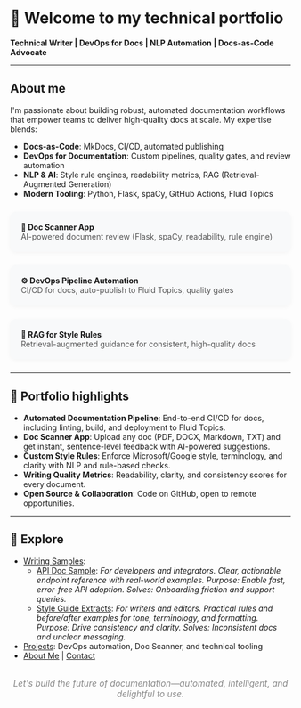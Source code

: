 
# 👋 Welcome to my technical portfolio

**Technical Writer | DevOps for Docs | NLP Automation | Docs-as-Code Advocate**

---

## About me

I'm passionate about building robust, automated documentation workflows that empower teams to deliver high-quality docs at scale. My expertise blends:

- **Docs-as-Code**: MkDocs, CI/CD, automated publishing
- **DevOps for Documentation**: Custom pipelines, quality gates, and review automation
- **NLP & AI**: Style rule engines, readability metrics, RAG (Retrieval-Augmented Generation)
- **Modern Tooling**: Python, Flask, spaCy, GitHub Actions, Fluid Topics

<div style="display: flex; flex-wrap: wrap; gap: 1.5rem; margin: 1.5rem 0;">
	<div style="flex: 1 1 250px; min-width: 250px; background: #f8f9fa; border-radius: 10px; padding: 1.2rem; box-shadow: 0 2px 8px rgba(0,0,0,0.04);">
		<strong>🔧 Doc Scanner App</strong><br>
		<span style="color: #555;">AI-powered document review (Flask, spaCy, readability, rule engine)</span>
	</div>
	<div style="flex: 1 1 250px; min-width: 250px; background: #f8f9fa; border-radius: 10px; padding: 1.2rem; box-shadow: 0 2px 8px rgba(0,0,0,0.04);">
		<strong>⚙️ DevOps Pipeline Automation</strong><br>
		<span style="color: #555;">CI/CD for docs, auto-publish to Fluid Topics, quality gates</span>
	</div>
	<div style="flex: 1 1 250px; min-width: 250px; background: #f8f9fa; border-radius: 10px; padding: 1.2rem; box-shadow: 0 2px 8px rgba(0,0,0,0.04);">
		<strong>🧠 RAG for Style Rules</strong><br>
		<span style="color: #555;">Retrieval-augmented guidance for consistent, high-quality docs</span>
	</div>
</div>

---

## 🌟 Portfolio highlights

- **Automated Documentation Pipeline**: End-to-end CI/CD for docs, including linting, build, and deployment to Fluid Topics.
- **Doc Scanner App**: Upload any doc (PDF, DOCX, Markdown, TXT) and get instant, sentence-level feedback with AI-powered suggestions.
- **Custom Style Rules**: Enforce Microsoft/Google style, terminology, and clarity with NLP and rule-based checks.
- **Writing Quality Metrics**: Readability, clarity, and consistency scores for every document.
- **Open Source & Collaboration**: Code on GitHub, open to remote opportunities.

---

## 📂 Explore

- [Writing Samples](writing/index.md):
	- [API Doc Sample](writing/sample-api-doc.md):
		*For developers and integrators. Clear, actionable endpoint reference with real-world examples. Purpose: Enable fast, error-free API adoption. Solves: Onboarding friction and support queries.*
	- [Style Guide Extracts](writing/style-guide-extracts.md):
		*For writers and editors. Practical rules and before/after examples for tone, terminology, and formatting. Purpose: Drive consistency and clarity. Solves: Inconsistent docs and unclear messaging.*
- [Projects](projects/index.md): DevOps automation, Doc Scanner, and technical tooling
- [About Me](about.md) | [Contact](contact.md)

<div align="center" style="margin-top:2rem; color:#888; font-size:1.1em;">
	<em>Let's build the future of documentation—automated, intelligent, and delightful to use.</em>
</div>
